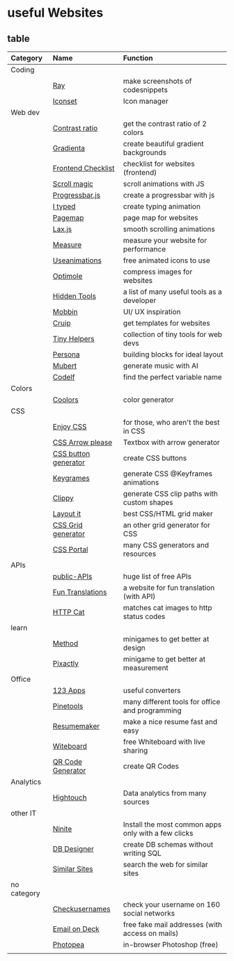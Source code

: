 # useful Websites

## table

| Category    | Name                                                                      | Function                                            |
| :---------- | :------------------------------------------------------------------------ | :-------------------------------------------------- |
| Coding      |                                                                           |                                                     |
|             | [Ray](https://ray.so/)                                                    | make screenshots of codesnippets                    |
|             | [Iconset](https://iconset.io/)                                            | Icon manager                                        |
| Web dev     |                                                                           |                                                     |
|             | [Contrast ratio](https://contrast-ratio.com/)                             | get the contrast ratio of 2 colors                  |
|             | [Gradienta](https://gradienta.io/editor)                                  | create beautiful gradient backgrounds               |
|             | [Frontend Checklist](https://github.com/thedaviddias/Front-End-Checklist) | checklist for websites (frontend)                   |
|             | [Scroll magic](http://scrollmagic.io/)                                    | scroll animations with JS                           |
|             | [Progressbar.js](https://kimmobrunfeldt.github.io/progressbar.js/)        | create a progressbar with js                        |
|             | [I typed](https://github.com/luisvinicius167/ityped)                      | create typing animation                             |
|             | [Pagemap](https://larsjung.de/pagemap/)                                   | page map for websites                               |
|             | [Lax.js](https://alexfox.dev/lax.js/)                                     | smooth scrolling animations                         |
|             | [Measure](https://web.dev/measure/)                                       | measure your website for performance                |
|             | [Useanimations](https://useanimations.com/)                               | free animated icons to use                          |
|             | [Optimole](https://optimole.com/)                                         | compress images for websites                        |
|             | [Hidden Tools](https://hiddentools.dev/)                                  | a list of many useful tools as a developer          |
|             | [Mobbin](https://mobbin.design/)                                          | UI/ UX inspiration                                  |
|             | [Cruip](https://cruip.com/)                                               | get templates for websites                          |
|             | [Tiny Helpers](https://tiny-helpers.dev/)                                 | collection of tiny tools for web devs               |
|             | [Persona](https://withpersona.com/)                                       | building blocks for ideal layout                    |
|             | [Mubert](https://mubert.com/)                                             | generate music with AI                              |
|             | [Codelf](https://unbug.github.io/codelf/)                                 | find the perfect variable name                      |
| Colors      |                                                                           |                                                     |
|             | [Coolors](https://coolors.co/)                                            | color generator                                     |
| CSS         |                                                                           |                                                     |
|             | [Enjoy CSS](https://enjoycss.com/)                                        | for those, who aren't the best in CSS               |
|             | [CSS Arrow please](https://cssarrowplease.com/)                           | Textbox with arrow generator                        |
|             | [CSS button generator](https://cssbuttongenerator.com/)                   | create CSS buttons                                  |
|             | [Keygrames](https://keyframes.app/animate/)                               | generate CSS @Keyframes animations                  |
|             | [Clippy](https://bennettfeely.com/clippy/)                                | generate CSS clip paths with custom shapes          |
|             | [Layout it](https://grid.layoutit.com/)                                   | best CSS/HTML grid maker                            |
|             | [CSS Grid generator](https://cssgrid-generator.netlify.app/)              | an other grid generator for CSS                     |
|             | [CSS Portal](https://cssportal.com/)                                      | many CSS generators and resources                   |
| APIs        |                                                                           |                                                     |
|             | [public-APIs](https://github.com/public-apis/public-apis)                 | huge list of free APIs                              |
|             | [Fun Translations](https://funtranslations.com/)                          | a website for fun translation (with API)            |
|             | [HTTP Cat](https://http.cat/)                                             | matches cat images to http status codes             |
| learn       |                                                                           |                                                     |
|             | [Method](https://method.ac/)                                              | minigames to get better at design                   |
|             | [Pixactly](https://www.pixact.ly/)                                        | minigame to get better at measurement               |
| Office      |                                                                           |                                                     |
|             | [123 Apps](https://123apps.com/)                                          | useful converters                                   |
|             | [Pinetools](https://pinetools.com/)                                       | many different tools for office and programming     |
|             | [Resumemaker](https://www.resumemaker.online/)                            | make a nice resume fast and easy                    |
|             | [Witeboard](https://witeboard.com/)                                       | free Whiteboard with live sharing                   |
|             | [QR Code Generator](https://www.qr-code-generator.com/)                   | create QR Codes                                     |
| Analytics   |                                                                           |                                                     |
|             | [Hightouch](https://hightouch.io/)                                        | Data analytics from many sources                    |
| other IT    |                                                                           |                                                     |
|             | [Ninite](https://ninite.com/)                                             | Install the most common apps only with a few clicks |
|             | [DB Designer](https://www.dbdesigner.net/)                                | create DB schemas without writing SQL               |
|             | [Similar Sites](https://www.similarsites.com/)                            | search the web for similar sites                    |
| no category |                                                                           |                                                     |
|             | [Checkusernames](https://checkusernames.com/)                             | check your username on 160 social networks          |
|             | [Email on Deck](https://www.emailondeck.com/)                             | free fake mail addresses (with access on mails)     |
|             | [Photopea](https://www.photopea.com/)                                     | in-browser Photoshop (free)                         |
|             |                                                                           |                                                     |
